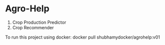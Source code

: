 # Agro-Help

1. Crop Production Predictor
2. Crop Recommender 


To run this project using docker:
docker pull shubhamydocker/agrohelp:v01
